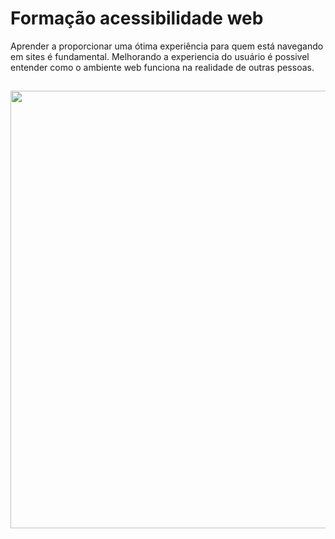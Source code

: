 # Formação acessibilidade web

Aprender a proporcionar uma ótima experiência para quem está navegando em sites é fundamental.
Melhorando a experiencia do usuário é possivel entender como o ambiente web funciona na realidade de outras pessoas.

##

<div align="center">
<img src="https://user-images.githubusercontent.com/80546584/147608809-2ec03647-4cb4-4edf-ac87-462bcdd5d49c.png" width="700px" />
</div>
